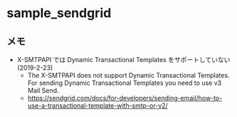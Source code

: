 # sample_sendgrid


## メモ

- X-SMTPAPI では Dynamic Transactional Templates をサポートしていない (2019-2-23)
  - The X-SMTPAPI does not support Dynamic Transactional Templates. For sending Dynamic Transactional Templates you need to use v3 Mail Send.
  - https://sendgrid.com/docs/for-developers/sending-email/how-to-use-a-transactional-template-with-smtp-or-v2/
  
